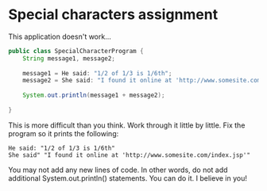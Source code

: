 # Special characters assignment

This application doesn't work...

```java
public class SpecialCharacterProgram {
    String message1, message2;
    
    message1 = He said: "1/2 of 1/3 is 1/6th";
    message2 = She said: "I found it online at 'http://www.somesite.com/index.jsp'";
    
    System.out.println(message1 + message2);
            
}
```
This is more difficult than you think. Work through it little by little. 
Fix the program so it prints the following:
```
He said: "1/2 of 1/3 is 1/6th"
She said" "I found it online at 'http://www.somesite.com/index.jsp'"
```
You may not add any new lines of code. In other words, do not add additional System.out.println() statements. You can do it. I believe in you!
